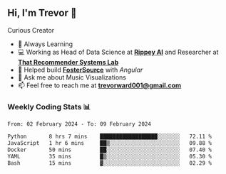 ## Hi, I'm Trevor 👋

Curious Creator

- 🌱 Always Learning
- 💻 Working as Head of Data Science at [**Rippey AI**](https://rippey.ai/) and Researcher at [**That Recommender Systems Lab**](https://github.com/that-recsys-lab)
- 🔧 Helped build [**FosterSource**](https://github.com/blueprintboulder/f21s22-foster-source.git) with _Angular_
- 💬 Ask me about Music Visualizations
- 📫 Feel free to reach me at **<a href="mailto:trevorward001@gmail.com">trevorward001@gmail.com<a>**

### Weekly Coding Stats 📊
<!--START_SECTION:waka-->

```txt
From: 02 February 2024 - To: 09 February 2024

Python       8 hrs 7 mins    ██████████████████░░░░░░░   72.11 %
JavaScript   1 hr 6 mins     ██▒░░░░░░░░░░░░░░░░░░░░░░   09.88 %
Docker       50 mins         ██░░░░░░░░░░░░░░░░░░░░░░░   07.40 %
YAML         35 mins         █▒░░░░░░░░░░░░░░░░░░░░░░░   05.30 %
Bash         15 mins         ▓░░░░░░░░░░░░░░░░░░░░░░░░   02.29 %
```

<!--END_SECTION:waka-->

<!--

Here are some ideas to get you started:

- 🔭 I’m currently working on (way to add branches committed on)
- 🌱 I’m currently learning Web Frameworks and Machine Learning! (Lisp, JS (react & angular), Python, and __)
- 💬 Ask me about ...
- 📫 How to reach me: 
- 😄 Pronouns: He/Him/His
- ⚡ Fun fact: ...

that-recsys-lab
-->
